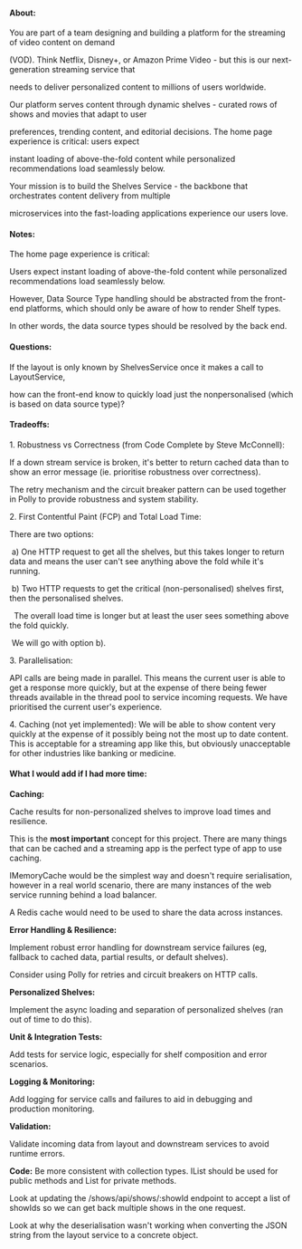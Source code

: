#### **About:**

You are part of a team designing and building a platform for the streaming of video content on demand

(VOD). Think Netflix, Disney+, or Amazon Prime Video - but this is our next-generation streaming service that

needs to deliver personalized content to millions of users worldwide.

Our platform serves content through dynamic shelves - curated rows of shows and movies that adapt to user

preferences, trending content, and editorial decisions. The home page experience is critical: users expect

instant loading of above-the-fold content while personalized recommendations load seamlessly below.

Your mission is to build the Shelves Service - the backbone that orchestrates content delivery from multiple

microservices into the fast-loading applications experience our users love.



#### **Notes:**

The home page experience is critical:

Users expect instant loading of above-the-fold content while personalized recommendations load seamlessly below.

However, Data Source Type handling should be abstracted from the front-end platforms, which should only be aware of how to render Shelf types.

In other words, the data source types should be resolved by the back end.



#### **Questions:**

If the layout is only known by ShelvesService once it makes a call to LayoutService,

how can the front-end know to quickly load just the nonpersonalised (which is based on data source type)?



#### **Tradeoffs:**

1\. Robustness vs Correctness (from Code Complete by Steve McConnell):

If a down stream service is broken, it's better to return cached data than to show an error message (ie. prioritise robustness over correctness).

The retry mechanism and the circuit breaker pattern can be used together in Polly to provide robustness	and system stability.



2\. First Contentful Paint (FCP) and Total Load Time:

There are two options:

&nbsp;a) One HTTP request to get all the shelves, but this takes longer to return data and means the user can't see anything above the fold while it's running.

&nbsp;b) Two HTTP requests to get the critical (non-personalised) shelves first, then the personalised shelves.

&nbsp;   The overall load time is longer but at least the user sees something above the fold quickly.

&nbsp;We will go with option b).



3\. Parallelisation:

API calls are being made in parallel. This means the current user is able to get a response more quickly, but at the expense of there being fewer threads available in the thread pool to service incoming requests.
We have prioritised the current user's experience.



4\. Caching (not yet implemented):
We will be able to show content very quickly at the expense of it possibly being not the most up to date content.
This is acceptable for a streaming app like this, but obviously unacceptable for other industries like banking or medicine.



#### **What I would add if I had more time:**

**Caching:**

Cache results for non-personalized shelves to improve load times and resilience.

This is the **most important** concept for this project. There are many things that can be cached and a streaming app is the perfect type of app to use caching.

IMemoryCache would be the simplest way and doesn't require serialisation, however in a real world scenario, there are many instances of the web service running behind a load balancer.

A Redis cache would need to be used to share the data across instances.



**Error Handling \& Resilience:**

Implement robust error handling for downstream service failures (eg, fallback to cached data, partial results, or default shelves).

Consider using Polly for retries and circuit breakers on HTTP calls.



**Personalized Shelves:**

Implement the async loading and separation of personalized shelves (ran out of time to do this).



**Unit \& Integration Tests:**

Add tests for service logic, especially for shelf composition and error scenarios.



**Logging \& Monitoring:**

Add logging for service calls and failures to aid in debugging and production monitoring.



**Validation:**

Validate incoming data from layout and downstream services to avoid runtime errors.



**Code:**
Be more consistent with collection types. IList<T> should be used for public methods and List<T> for private methods.

Look at updating the /shows/api/shows/:showId endpoint to accept a list of showIds so we can get back multiple shows in the one request.

Look at why the deserialisation wasn't working when converting the JSON string from the layout service to a concrete object.

